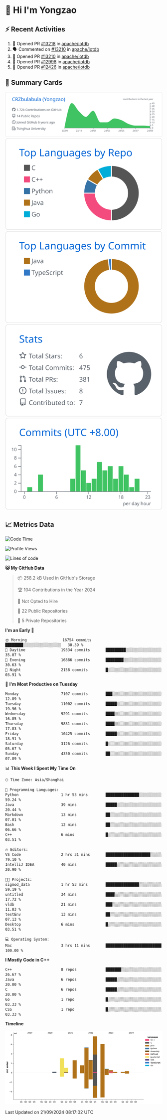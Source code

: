 # 👋 Hi I'm Yongzao

## ⚡ Recent Activities
<!--START_SECTION:activity-->
1. 💪 Opened PR [#13218](https://github.com/apache/iotdb/pull/13218) in [apache/iotdb](https://github.com/apache/iotdb)
2. 🗣 Commented on [#13210](https://github.com/apache/iotdb/pull/13210#issuecomment-2294850976) in [apache/iotdb](https://github.com/apache/iotdb)
3. 💪 Opened PR [#13210](https://github.com/apache/iotdb/pull/13210) in [apache/iotdb](https://github.com/apache/iotdb)
4. 💪 Opened PR [#12998](https://github.com/apache/iotdb/pull/12998) in [apache/iotdb](https://github.com/apache/iotdb)
5. 💪 Opened PR [#12426](https://github.com/apache/iotdb/pull/12426) in [apache/iotdb](https://github.com/apache/iotdb)
<!--END_SECTION:activity-->

## 🎑 Summary Cards

[![](https://raw.githubusercontent.com/CRZbulabula/CRZbulabula/main/profile-summary-card-output/github/0-profile-details.svg)](https://github.com/vn7n24fzkq/github-profile-summary-cards)
[![](https://raw.githubusercontent.com/CRZbulabula/CRZbulabula/main/profile-summary-card-output/github/1-repos-per-language.svg)](https://github.com/vn7n24fzkq/github-profile-summary-cards) [![](https://raw.githubusercontent.com/CRZbulabula/CRZbulabula/main/profile-summary-card-output/github/2-most-commit-language.svg)](https://github.com/vn7n24fzkq/github-profile-summary-cards)
[![](https://raw.githubusercontent.com/CRZbulabula/CRZbulabula/main/profile-summary-card-output/github/3-stats.svg)](https://github.com/vn7n24fzkq/github-profile-summary-cards) [![](https://raw.githubusercontent.com/CRZbulabula/CRZbulabula/main/profile-summary-card-output/github/4-productive-time.svg)](https://github.com/vn7n24fzkq/github-profile-summary-cards)

## 📈 Metrics Data

<!--START_SECTION:waka-->
![Code Time](http://img.shields.io/badge/Code%20Time-689%20hrs%2048%20mins-blue)

![Profile Views](http://img.shields.io/badge/Profile%20Views-5-blue)

![Lines of code](https://img.shields.io/badge/From%20Hello%20World%20I%27ve%20Written-32.0%20million%20lines%20of%20code-blue)

**🐱 My GitHub Data** 

> 📦 258.2 kB Used in GitHub's Storage 
 > 
> 🏆 104 Contributions in the Year 2024
 > 
> 🚫 Not Opted to Hire
 > 
> 📜 22 Public Repositories 
 > 
> 🔑 5 Private Repositories 
 > 
**I'm an Early 🐤** 

```text
🌞 Morning                16754 commits       ████████░░░░░░░░░░░░░░░░░   30.39 % 
🌆 Daytime                19334 commits       █████████░░░░░░░░░░░░░░░░   35.07 % 
🌃 Evening                16886 commits       ████████░░░░░░░░░░░░░░░░░   30.63 % 
🌙 Night                  2158 commits        █░░░░░░░░░░░░░░░░░░░░░░░░   03.91 % 
```
📅 **I'm Most Productive on Tuesday** 

```text
Monday                   7107 commits        ███░░░░░░░░░░░░░░░░░░░░░░   12.89 % 
Tuesday                  11002 commits       █████░░░░░░░░░░░░░░░░░░░░   19.96 % 
Wednesday                9291 commits        ████░░░░░░░░░░░░░░░░░░░░░   16.85 % 
Thursday                 9831 commits        ████░░░░░░░░░░░░░░░░░░░░░   17.83 % 
Friday                   10425 commits       █████░░░░░░░░░░░░░░░░░░░░   18.91 % 
Saturday                 3126 commits        █░░░░░░░░░░░░░░░░░░░░░░░░   05.67 % 
Sunday                   4350 commits        ██░░░░░░░░░░░░░░░░░░░░░░░   07.89 % 
```


📊 **This Week I Spent My Time On** 

```text
🕑︎ Time Zone: Asia/Shanghai

💬 Programming Languages: 
Python                   1 hr 53 mins        ███████████████░░░░░░░░░░   59.24 % 
Java                     39 mins             █████░░░░░░░░░░░░░░░░░░░░   20.44 % 
Markdown                 13 mins             ██░░░░░░░░░░░░░░░░░░░░░░░   07.01 % 
Bash                     12 mins             ██░░░░░░░░░░░░░░░░░░░░░░░   06.66 % 
C++                      6 mins              █░░░░░░░░░░░░░░░░░░░░░░░░   03.51 % 

🔥 Editors: 
VS Code                  2 hrs 31 mins       ████████████████████░░░░░   79.10 % 
IntelliJ IDEA            40 mins             █████░░░░░░░░░░░░░░░░░░░░   20.90 % 

🐱‍💻 Projects: 
sigmod_data              1 hr 53 mins        ███████████████░░░░░░░░░░   59.19 % 
untitled                 34 mins             ████░░░░░░░░░░░░░░░░░░░░░   17.72 % 
vldb                     21 mins             ███░░░░░░░░░░░░░░░░░░░░░░   11.03 % 
testEnv                  13 mins             ██░░░░░░░░░░░░░░░░░░░░░░░   07.13 % 
Desktop                  6 mins              █░░░░░░░░░░░░░░░░░░░░░░░░   03.51 % 

💻 Operating System: 
Mac                      3 hrs 11 mins       █████████████████████████   100.00 % 
```

**I Mostly Code in C++** 

```text
C++                      8 repos             ███████░░░░░░░░░░░░░░░░░░   26.67 % 
Java                     6 repos             █████░░░░░░░░░░░░░░░░░░░░   20.00 % 
C                        6 repos             █████░░░░░░░░░░░░░░░░░░░░   20.00 % 
Go                       1 repo              █░░░░░░░░░░░░░░░░░░░░░░░░   03.33 % 
CSS                      1 repo              █░░░░░░░░░░░░░░░░░░░░░░░░   03.33 % 
```



**Timeline**

![Lines of Code chart](https://raw.githubusercontent.com/CRZbulabula/CRZbulabula/main/assets/bar_graph.png)


 Last Updated on 21/09/2024 08:17:02 UTC
<!--END_SECTION:waka-->

